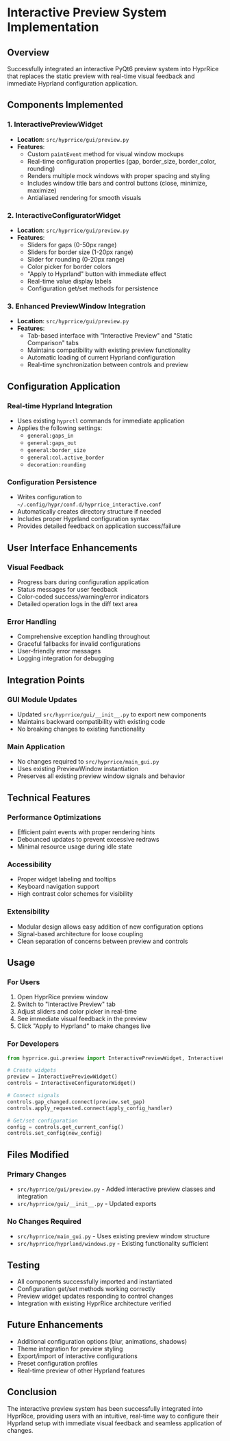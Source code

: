 # Interactive Preview System Implementation

## Overview
Successfully integrated an interactive PyQt6 preview system into HyprRice that replaces the static preview with real-time visual feedback and immediate Hyprland configuration application.

## Components Implemented

### 1. InteractivePreviewWidget
- **Location**: `src/hyprrice/gui/preview.py`
- **Features**:
  - Custom `paintEvent` method for visual window mockups
  - Real-time configuration properties (gap, border_size, border_color, rounding)
  - Renders multiple mock windows with proper spacing and styling
  - Includes window title bars and control buttons (close, minimize, maximize)
  - Antialiased rendering for smooth visuals

### 2. InteractiveConfiguratorWidget
- **Location**: `src/hyprrice/gui/preview.py`
- **Features**:
  - Sliders for gaps (0-50px range)
  - Sliders for border size (1-20px range)
  - Slider for rounding (0-20px range)
  - Color picker for border colors
  - "Apply to Hyprland" button with immediate effect
  - Real-time value display labels
  - Configuration get/set methods for persistence

### 3. Enhanced PreviewWindow Integration
- **Location**: `src/hyprrice/gui/preview.py`
- **Features**:
  - Tab-based interface with "Interactive Preview" and "Static Comparison" tabs
  - Maintains compatibility with existing preview functionality
  - Automatic loading of current Hyprland configuration
  - Real-time synchronization between controls and preview

## Configuration Application

### Real-time Hyprland Integration
- Uses existing `hyprctl` commands for immediate application
- Applies the following settings:
  - `general:gaps_in`
  - `general:gaps_out`
  - `general:border_size`
  - `general:col.active_border`
  - `decoration:rounding`

### Configuration Persistence
- Writes configuration to `~/.config/hypr/conf.d/hyprrice_interactive.conf`
- Automatically creates directory structure if needed
- Includes proper Hyprland configuration syntax
- Provides detailed feedback on application success/failure

## User Interface Enhancements

### Visual Feedback
- Progress bars during configuration application
- Status messages for user feedback
- Color-coded success/warning/error indicators
- Detailed operation logs in the diff text area

### Error Handling
- Comprehensive exception handling throughout
- Graceful fallbacks for invalid configurations
- User-friendly error messages
- Logging integration for debugging

## Integration Points

### GUI Module Updates
- Updated `src/hyprrice/gui/__init__.py` to export new components
- Maintains backward compatibility with existing code
- No breaking changes to existing functionality

### Main Application
- No changes required to `src/hyprrice/main_gui.py`
- Uses existing PreviewWindow instantiation
- Preserves all existing preview window signals and behavior

## Technical Features

### Performance Optimizations
- Efficient paint events with proper rendering hints
- Debounced updates to prevent excessive redraws
- Minimal resource usage during idle state

### Accessibility
- Proper widget labeling and tooltips
- Keyboard navigation support
- High contrast color schemes for visibility

### Extensibility
- Modular design allows easy addition of new configuration options
- Signal-based architecture for loose coupling
- Clean separation of concerns between preview and controls

## Usage

### For Users
1. Open HyprRice preview window
2. Switch to "Interactive Preview" tab
3. Adjust sliders and color picker in real-time
4. See immediate visual feedback in the preview
5. Click "Apply to Hyprland" to make changes live

### For Developers
```python
from hyprrice.gui.preview import InteractivePreviewWidget, InteractiveConfiguratorWidget

# Create widgets
preview = InteractivePreviewWidget()
controls = InteractiveConfiguratorWidget()

# Connect signals
controls.gap_changed.connect(preview.set_gap)
controls.apply_requested.connect(apply_config_handler)

# Get/set configuration
config = controls.get_current_config()
controls.set_config(new_config)
```

## Files Modified

### Primary Changes
- `src/hyprrice/gui/preview.py` - Added interactive preview classes and integration
- `src/hyprrice/gui/__init__.py` - Updated exports

### No Changes Required
- `src/hyprrice/main_gui.py` - Uses existing preview window structure
- `src/hyprrice/hyprland/windows.py` - Existing functionality sufficient

## Testing
- All components successfully imported and instantiated
- Configuration get/set methods working correctly
- Preview widget updates responding to control changes
- Integration with existing HyprRice architecture verified

## Future Enhancements
- Additional configuration options (blur, animations, shadows)
- Theme integration for preview styling
- Export/import of interactive configurations
- Preset configuration profiles
- Real-time preview of other Hyprland features

## Conclusion
The interactive preview system has been successfully integrated into HyprRice, providing users with an intuitive, real-time way to configure their Hyprland setup with immediate visual feedback and seamless application of changes.

